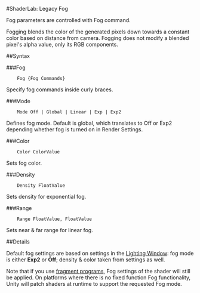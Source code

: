 #ShaderLab: Legacy Fog

Fog parameters are controlled with Fog command.

Fogging blends the color of the generated pixels down towards a constant color based on distance from camera. Fogging does not modify a blended pixel's alpha value, only its RGB components.



##Syntax

###Fog
````
	Fog {Fog Commands}
````
Specify fog commands inside curly braces.

###Mode
````
	Mode Off | Global | Linear | Exp | Exp2
````
Defines fog mode. Default is global, which translates to Off or Exp2 depending whether fog is turned on in Render Settings.

###Color
````
	Color ColorValue
````
Sets fog color.

###Density
````
	Density FloatValue
````
Sets density for exponential fog.

###Range
````
	Range FloatValue, FloatValue
````
Sets near & far range for linear fog.



##Details

Default fog settings are based on settings in the [Lighting Window](GlobalIllumination): fog mode is either __Exp2__ or __Off__; density & color taken from settings as well.

Note that if you use [fragment programs](SL-ShaderPrograms), Fog settings of the shader will still be applied. On platforms where there is no fixed function Fog functionality, Unity will patch shaders at runtime to support the requested Fog mode.
